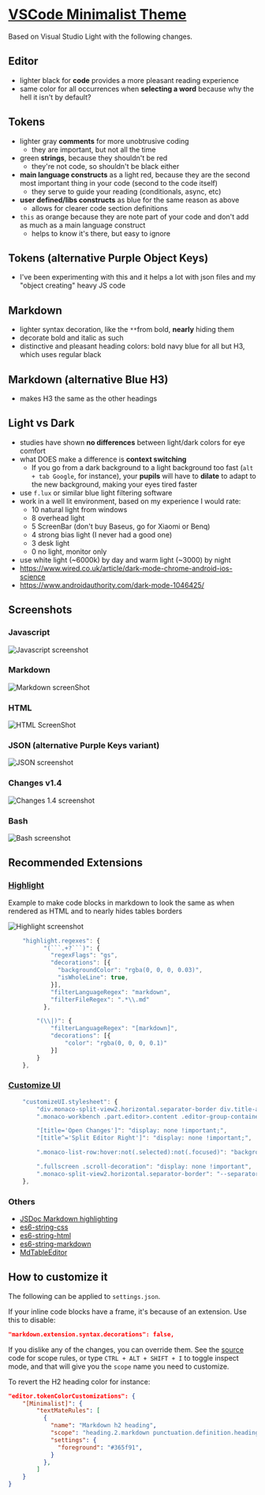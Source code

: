 
# [VSCode Minimalist Theme][1]
Based on Visual Studio Light with the following changes.


## Editor
- lighter black for **code** provides a more pleasant reading experience
- same color for all occurrences when **selecting a word** because why the hell it isn't by default?


## Tokens
- lighter gray **comments** for more unobtrusive coding
  - they are important, but not all the time
- green **strings**, because they shouldn't be red
  - they're not code, so shouldn't be black either
- **main language constructs** as a light red, because they are the second most important thing in your code (second to the code itself)
  - they serve to guide your reading (conditionals, async, etc)
- **user defined/libs constructs** as blue for the same reason as above
  - allows for clearer code section definitions
- `this` as orange because they are note part of your code and don't add as much as a main language construct
  - helps to know it's there, but easy to ignore


## Tokens (alternative Purple Object Keys)
- I've been experimenting with this and it helps a lot with json files and my "object creating" heavy JS code


## Markdown
- lighter syntax decoration, like the `**`from bold, **nearly** hiding them
- decorate bold and italic as such
- distinctive and pleasant heading colors: bold navy blue for all but H3, which uses regular black


## Markdown (alternative Blue H3)
- makes H3 the same as the other headings


## Light vs Dark
- studies have shown **no differences** between light/dark colors for eye comfort
- what DOES make a difference is **context switching**
  - If you go from a dark background to a light background too fast (`alt + tab Google`, for instance), your **pupils** will have to **dilate** to adapt to the new background, making your eyes tired faster
- use `f.lux` or similar blue light filtering software
- work in a well lit environment, based on my experience I would rate:
  - 10 natural light from windows
  - 8 overhead light
  - 5 ScreenBar (don't buy Baseus, go for Xiaomi or Benq)
  - 4 strong bias light (I never had a good one)
  - 3 desk light
  - 0 no light, monitor only
- use white light (~6000k) by day and warm light (~3000) by night
- https://www.wired.co.uk/article/dark-mode-chrome-android-ios-science
- https://www.androidauthority.com/dark-mode-1046425/


## Screenshots

### Javascript
![Javascript screenshot](static/sampleJs.png)

### Markdown
![Markdown screenShot](static/sampleMd.png)

### HTML
![HTML ScreenShot](static/sampleHtml.png)

### JSON (alternative Purple Keys variant)
![JSON screenshot](static/sampleJson.png)

### Changes v1.4
![Changes 1.4 screenshot](static/changes_v1.4.png)

### Bash
![Bash screenshot](static/sampleSh.png)


## Recommended Extensions

### [Highlight](https://marketplace.visualstudio.com/items?itemName=fabiospampinato.vscode-highlight)
Example to make code blocks in markdown to look the same as when rendered as HTML and to nearly hides tables borders

![Highlight screenshot](static/highlight.png)

```js
    "highlight.regexes": {
          "(```.+?```)": {
            "regexFlags": "gs",
            "decorations": [{
              "backgroundColor": "rgba(0, 0, 0, 0.03)",
              "isWholeLine": true,
            }],
            "filterLanguageRegex": "markdown",
            "filterFileRegex": ".*\\.md"
          },

        "(\\|)": {
            "filterLanguageRegex": "[markdown]",
            "decorations": [{
                "color": "rgba(0, 0, 0, 0.1)"
            }]
        }
    },
  ```


### [Customize UI](https://marketplace.visualstudio.com/items?itemName=iocave.customize-ui)

```js
    "customizeUI.stylesheet": {
        "div.monaco-split-view2.horizontal.separator-border div.title-actions": "display: none !important;",                                        // Hide title actions in Zen-mode
        ".monaco-workbench .part.editor>.content .editor-group-container>.title>.label-container": "display: none !important;",                     // Hide File and title actions bar

        "[title='Open Changes']": "display: none !important;",
        "[title^='Split Editor Right']": "display: none !important;",

        ".monaco-list-row:hover:not(.selected):not(.focused)": "background-color: #ffffff !important",

        ".fullscreen .scroll-decoration": "display: none !important",
        ".monaco-split-view2.horizontal.separator-border": "--separator-border: #ffffff !important",
    },
```

### Others
- [JSDoc Markdown highlighting](https://marketplace.visualstudio.com/items?itemName=bierner.jsdoc-markdown-highlighting)
- [es6-string-css](https://marketplace.visualstudio.com/items?itemName=bashmish.es6-string-css)
- [es6-string-html](https://marketplace.visualstudio.com/items?itemName=Tobermory.es6-string-html)
- [es6-string-markdown](https://marketplace.visualstudio.com/items?itemName=jeoht.es6-string-markdown)
- [MdTableEditor](https://marketplace.visualstudio.com/items?itemName=clover.md-table-editor)

## How to customize it
The following can be applied to `settings.json`.

If your inline code blocks have a frame, it's because of an extension. Use this to disable:

```json
"markdown.extension.syntax.decorations": false,
```

If you dislike any of the changes, you can override them. See the [source](themes/Minimalist-color-theme.json) code for scope rules, or type `CTRL + ALT + SHIFT + I` to toggle inspect mode, and that will give you the `scope` name you need to customize.

To revert the H2 heading color for instance:

```json
"editor.tokenColorCustomizations": {
    "[Minimalist]": {
        "textMateRules": [
          {
            "name": "Markdown h2 heading",
            "scope": "heading.2.markdown punctuation.definition.heading.markdown, heading.2.markdown entity.name.section.markdown, heading.2.markdown string.other.link.title.markdown",
            "settings": {
              "foreground": "#365f91",
            }
          },
        ]
    }
}
```

<!-- explain overhead light position -->

[1]: https://marketplace.visualstudio.com/items?itemName=icetbr.vscode-theme-minimalist
